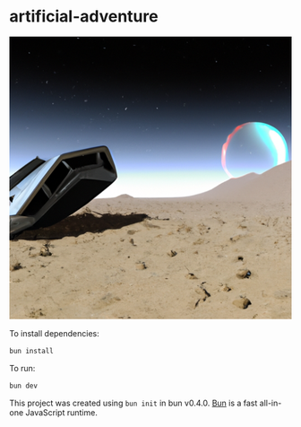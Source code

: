 # artificial-adventure
![image](https://raw.githubusercontent.com/pablo-mayrgundter/artificial-adventure/main/opening-scene.png)

To install dependencies:

```bash
bun install
```

To run:

```bash
bun dev
```

This project was created using `bun init` in bun v0.4.0.
[Bun](https://bun.sh) is a fast all-in-one JavaScript runtime.
